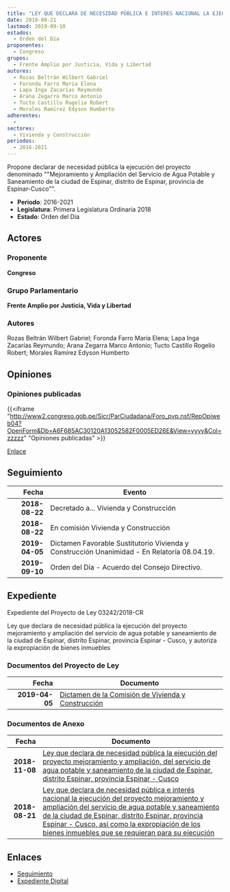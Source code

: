 ```yaml
---
title: "LEY QUE DECLARA DE NECESIDAD PÚBLICA E INTERÉS NACIONAL LA EJECUCIÓN DEL PROYECTO MEJORAMIENTO Y AMPLIACIÓN DEL SERVICIO DE AGUA POTABLE Y SANEAMIENTO DE LA CIUDAD DE ESPINAR, DISTRITO ESPINAR, PROVINCIA ESPINAR-CUSCO, ASÍ COMO LA EXPROPIACIÓN DE LOS BIENES INMUEBLES QUE SE REQUIERAN PARA SU EJECUCIÓN"
date: 2018-08-21
lastmod: 2019-09-10
estados: 
  - Orden del Día
proponentes: 
  - Congreso
grupos: 
  - Frente Amplio por Justicia, Vida y Libertad
autores: 
  - Rozas Beltrán Wilbert Gabriel
  - Foronda Farro María Elena
  - Lapa Inga Zacarías Reymundo
  - Arana Zegarra Marco Antonio
  - Tucto Castillo Rogelio Robert
  - Morales Ramírez Edyson Humberto
adherentes: 
  - 
sectores: 
  - Vivienda y Construcción
periodos: 
  - 2016-2021
---
```


Propone declarar de necesidad pública la ejecución del proyecto denominado ""Mejoramiento y Ampliación del Servicio de Agua Potable y Saneamiento de la ciudad de Espinar, distrito de Espinar, provincia de Espinar-Cusco"".

- **Periodo**: 2016-2021
- **Legislatura**: Primera Legislatura Ordinaria 2018
- **Estado**: Orden del Día

## Actores

### Proponente

**Congreso**

### Grupo Parlamentario

**Frente Amplio por Justicia, Vida y Libertad**

### Autores

Rozas Beltrán Wilbert Gabriel; Foronda Farro María Elena; Lapa Inga Zacarías Reymundo; Arana Zegarra Marco Antonio; Tucto Castillo Rogelio Robert; Morales Ramírez Edyson Humberto


## Opiniones

### Opiniones publicadas

{{<iframe "http://www2.congreso.gob.pe/Sicr/ParCiudadana/Foro_pvp.nsf/RepOpiweb04?OpenForm&Db=A6F685AC30120A13052582F0005ED26E&View=yyyy&Col=zzzzz" "Opiniones publicadas" >}}

[Enlace](http://www2.congreso.gob.pe/Sicr/ParCiudadana/Foro_pvp.nsf/RepOpiweb04?OpenForm&Db=A6F685AC30120A13052582F0005ED26E&View=yyyy&Col=zzzzz)

## Seguimiento

| Fecha | Evento |
|------:|--------|
| **2018-08-22** | Decretado a... Vivienda y Construcción|
| **2018-08-22** | En comisión Vivienda y Construcción|
| **2019-04-05** | Dictamen Favorable Sustitutorio Vivienda y Construcción Unanimidad - En Relatoría 08.04.19.|
| **2019-09-10** | Orden del Día - Acuerdo del Consejo Directivo.|


## Expediente

Expediente del Proyecto de Ley 03242/2018-CR

Ley que declara de necesidad pública la ejecución del proyecto mejoramiento y ampliación del servicio de agua potable y saneamiento de la ciudad de Espinar, distrito Espinar, provincia Espinar - Cusco, y autoriza la expropiación de bienes inmuebles


### Documentos del Proyecto de Ley

| Fecha | Documento |
|------:|--------|
| **2019-04-05** | [Dictamen de la Comisión de Vivienda y Construcción](http://www.leyes.congreso.gob.pe/Documentos/2016_2021/Dictamenes/Proyectos_de_Ley/03242DC24MAY20190405.pdf) |

### Documentos de Anexo

| Fecha | Documento |
|------:|--------|
| **2018-11-08** | [Ley que declara de necesidad pública la ejecución del proyecto mejoramiento y ampliación, del servicio de agua potable y saneamiento de la ciudad de Espinar, distrito Espinar, provincia Espinar - Cusco](http://www.leyes.congreso.gob.pe/Documentos/2016_2021/Proyectos_de_Ley_y_de_Resoluciones_Legislativas/PL0361520181108..pdf) |
| **2018-08-21** | [Ley que declara de necesidad pública e interés nacional la ejecución del proyecto mejoramiento y ampliación del servicio de agua potable y saneamiento de la ciudad de Espinar, distrito Espinar, provincia Espinar - Cusco, así como la expropiación de los bienes inmuebles que se requieran para su ejecución](http://www.leyes.congreso.gob.pe/Documentos/2016_2021/Proyectos_de_Ley_y_de_Resoluciones_Legislativas/PL0324220180821.pdf) |

## Enlaces 

- [Seguimiento](http://www2.congreso.gob.pe/Sicr/TraDocEstProc/CLProLey2016.nsf/f7fff46988ca05b1052578e100829cc7/20e7dd1d21a82104052582f000638198?OpenDocument)
- [Expediente Digital](http://www2.congreso.gob.pe/Sicr/TraDocEstProc/CLProLey2016.nsf/f7fff46988ca05b1052578e100829cc7/20e7dd1d21a82104052582f000638198?OpenDocument&Click=05257FB7005EB655.eb71d0cf91d8294e05256cdf006b5706/$Body/0.1C6C)
